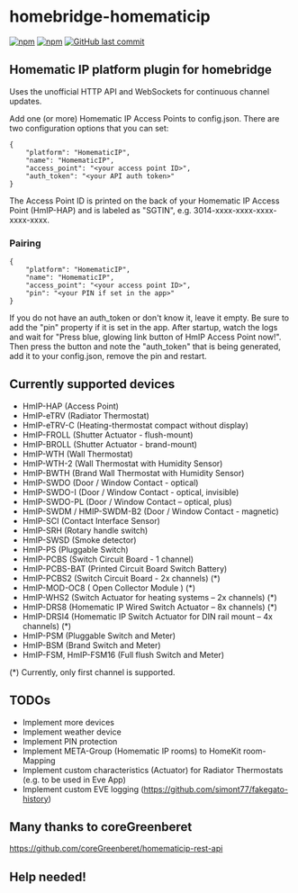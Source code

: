 # homebridge-homematicip

[![npm](https://img.shields.io/npm/v/homebridge-homematicip.svg?style=plastic)](https://www.npmjs.com/package/homebridge-homematicip)
[![npm](https://img.shields.io/npm/dt/homebridge-homematicip.svg?style=plastic)](https://www.npmjs.com/package/homebridge-homematicip)
[![GitHub last commit](https://img.shields.io/github/last-commit/marcsowen/homebridge-homematicip.svg?style=plastic)](https://github.com/marcsowen/homebridge-homematicip)

## Homematic IP platform plugin for homebridge

Uses the unofficial HTTP API and WebSockets for continuous channel updates. 

Add one (or more) Homematic IP Access Points to config.json. There are two configuration
options that you can set:

```
{
    "platform": "HomematicIP",
    "name": "HomematicIP",
    "access_point": "<your access point ID>",
    "auth_token": "<your API auth token>"
}
```

The Access Point ID is printed on the back of your Homematic IP Access Point (HmIP-HAP) and is 
labeled as "SGTIN", e.g. 3014-xxxx-xxxx-xxxx-xxxx-xxxx. 

### Pairing 

```
{
    "platform": "HomematicIP",
    "name": "HomematicIP",
    "access_point": "<your access point ID>",
    "pin": "<your PIN if set in the app>"
}
```

If you do not have an auth_token or don't know it, leave it empty. Be sure to add the "pin" property if it is set in the app. 
After startup, watch the logs and wait for "Press blue, glowing link button of HmIP Access Point now!". Then press the
button and note the "auth_token" that is being generated, add it to your config.json, remove the pin and restart.

## Currently supported devices

- HmIP-HAP (Access Point)
- HmIP-eTRV (Radiator Thermostat)
- HmIP-eTRV-C (Heating-thermostat compact without display)
- HmIP-FROLL (Shutter Actuator - flush-mount)
- HmIP-BROLL (Shutter Actuator - brand-mount)
- HmIP-WTH (Wall Thermostat)
- HmIP-WTH-2 (Wall Thermostat with Humidity Sensor)
- HmIP-BWTH (Brand Wall Thermostat with Humidity Sensor)
- HmIP-SWDO (Door / Window Contact - optical)
- HmIP-SWDO-I (Door / Window Contact - optical, invisible)
- HmIP-SWDO-PL (Door / Window Contact – optical, plus)
- HmIP-SWDM / HMIP-SWDM-B2  (Door / Window Contact - magnetic)
- HmIP-SCI (Contact Interface Sensor)
- HmIP-SRH (Rotary handle switch)
- HmIP-SWSD (Smoke detector)
- HmIP-PS (Pluggable Switch)
- HmIP-PCBS (Switch Circuit Board - 1 channel)
- HmIP-PCBS-BAT (Printed Circuit Board Switch Battery)
- HmIP-PCBS2 (Switch Circuit Board - 2x channels) (*)
- HmIP-MOD-OC8 ( Open Collector Module ) (*)
- HmIP-WHS2 (Switch Actuator for heating systems – 2x channels) (*)
- HmIP-DRS8 (Homematic IP Wired Switch Actuator – 8x channels) (*)
- HmIP-DRSI4 (Homematic IP Switch Actuator for DIN rail mount – 4x channels) (*)
- HmIP-PSM (Pluggable Switch and Meter)
- HmIP-BSM (Brand Switch and Meter)
- HmIP-FSM, HmIP-FSM16 (Full flush Switch and Meter)

(*) Currently, only first channel is supported.

## TODOs

- Implement more devices
- Implement weather device
- Implement PIN protection
- Implement META-Group (Homematic IP rooms) to HomeKit room-Mapping
- Implement custom characteristics (Actuator) for Radiator Thermostats (e.g. to be used in Eve App) 
- Implement custom EVE logging (https://github.com/simont77/fakegato-history)

## Many thanks to coreGreenberet

https://github.com/coreGreenberet/homematicip-rest-api

## Help needed!
